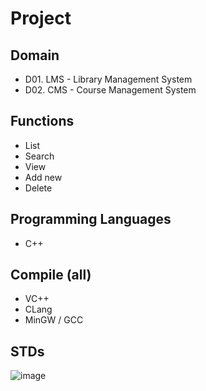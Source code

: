 
# Project  

## Domain
- D01. LMS - Library Management System
- D02. CMS - Course Management System

## Functions
- List
- Search
- View
- Add new
- Delete

## Programming Languages
- C++

## Compile (all)
- VC++
- CLang
- MinGW / GCC

## STDs

![image](https://github.com/AdTekDev/AdvProgTek/assets/18588011/c0cb2d5e-244c-4142-a7f3-1ddc10031cdb)
